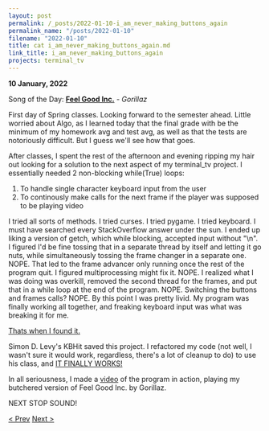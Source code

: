 ```yaml
---
layout: post
permalink: /_posts/2022-01-10-i_am_never_making_buttons_again
permalink_name: "/posts/2022-01-10"
filename: "2022-01-10"
title: cat i_am_never_making_buttons_again.md
link_title: i_am_never_making_buttons_again
projects: terminal_tv
---
```

**10 January, 2022**

Song of the Day: [**Feel Good Inc.**](https://youtu.be/HyHNuVaZJ-k) - *Gorillaz*

First day of Spring classes. Looking forward to the semester ahead. Little worried about Algo, as I learned today that the final grade with be the minimum of my homework avg and test avg, as well as that the tests are notoriously difficult. But I guess we'll see how that goes.

After classes, I spent the rest of the afternoon and evening ripping my hair out looking for a solution to the next aspect of my terminal_tv project. I essentially needed 2 non-blocking while(True) loops:

1. To handle single character keyboard input from the user
2. To continously make calls for the next frame if the player was supposed to be playing video

I tried all sorts of methods. I tried curses. I tried pygame. I tried keyboard. I must have searched every StackOverflow answer under the sun. I ended up liking a version of getch, which while blocking, accepted input without "\n". I figured I'd be fine tossing that in a separate thread by itself and letting it go nuts, while simultaneously tossing the frame changer in a separate one. NOPE. That led to the frame advancer only running once the rest of the program quit. I figured multiprocessing might fix it. NOPE. I realized what I was doing was overkill, removed the second thread for the frames, and put that in a while loop at the end of the program. NOPE. Switching the buttons and frames calls? NOPE. By this point I was pretty livid. My program was finally working all together, and freaking keyboard input was what was breaking it for me.

[Thats when I found it.](https://github.com/simondlevy/kbhit)

Simon D. Levy's KBHit saved this project. I refactored my code (not well, I wasn't sure it would work, regardless, there's a lot of cleanup to do) to use his class, and [IT FINALLY WORKS!](https://youtu.be/iXaw70X7wb4?t=125)

In all seriousness, I made a [video](https://youtu.be/WiUcDEvBqWc) of the program in action, playing my butchered version of Feel Good Inc. by Gorillaz.

NEXT STOP SOUND!

[< Prev](/_posts/2022-01-09-initializing_the_player)    [Next >](/_posts/2022-01-12-forget_windows)
